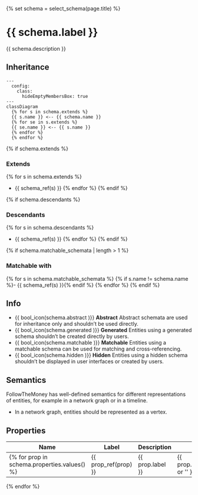 {% set schema = select_schema(page.title) %}

# {{ schema.label }}

{{ schema.description }}

## Inheritance

``` mermaid
---
  config:
    class:
      hideEmptyMembersBox: true
---
classDiagram
  {% for s in schema.extends %}
  {{ s.name }} <-- {{ schema.name }}
  {% for se in s.extends %}
  {{ se.name }} <-- {{ s.name }}
  {% endfor %}
  {% endfor %}
```

{% if schema.extends %}
### Extends
{% for s in schema.extends %}
- {{ schema_ref(s) }}
{% endfor %}
{% endif %}

{% if schema.descendants %}
### Descendants
{% for s in schema.descendants %}
- {{ schema_ref(s) }}
{% endfor %}
{% endif %}

{% if schema.matchable_schemata | length > 1 %}
### Matchable with
{% for s in schema.matchable_schemata %}
{% if s.name != schema.name %}- {{ schema_ref(s) }}{% endif %}
{% endfor %}
{% endif %}

## Info

<div class="grid cards" markdown>

- {{ bool_icon(schema.abstract )}} __Abstract__ Abstract schemata are used for inheritance only and shouldn’t be used directly.
- {{ bool_icon(schema.generated )}} __Generated__ Entities using a generated schema shouldn’t be created directly by users.
- {{ bool_icon(schema.matchable )}} __Matchable__ Entities using a matchable schema can be used for matching and cross-referencing.
- {{ bool_icon(schema.hidden )}} __Hidden__ Entities using a hidden schema shouldn’t be displayed in user interfaces or created by users.

</div>


## Semantics

FollowTheMoney has well-defined semantics for different representations of
entities, for example in a network graph or in a timeline.

- In a network graph, entities should be represented as a vertex.

## Properties

| Name | Label | Description | Type |
| ---- | ----- | ----------- | ---- |
{% for prop in schema.properties.values() %}| {{ prop_ref(prop) }} | {{ prop.label }} | {{ prop.description or '' }} | {{ type_ref(prop.type) }} |
{% endfor %}

